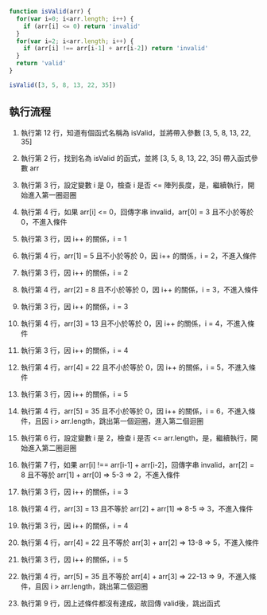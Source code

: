 ``` js
function isValid(arr) {
  for(var i=0; i<arr.length; i++) {
    if (arr[i] <= 0) return 'invalid'
  }
  for(var i=2; i<arr.length; i++) {
    if (arr[i] !== arr[i-1] + arr[i-2]) return 'invalid'
  }
  return 'valid'
}

isValid([3, 5, 8, 13, 22, 35])
```

## 執行流程
1. 執行第 12 行，知道有個函式名稱為 isValid，並將帶入參數 [3, 5, 8, 13, 22, 35]
2. 執行第 2 行，找到名為 isValid 的函式，並將 [3, 5, 8, 13, 22, 35] 帶入函式參數 arr
3. 執行第 3 行，設定變數 i 是 0，檢查 i 是否 <= 陣列長度，是，繼續執行，開始進入第一圈迴圈
4. 執行第 4 行，如果 arr[i] <= 0，回傳字串 invalid，arr[0] = 3 且不小於等於 0，不進入條件
5. 執行第 3 行，因 i++ 的關係，i = 1
6. 執行第 4 行，arr[1] = 5 且不小於等於 0，因 i++ 的關係，i = 2，不進入條件
7. 執行第 3 行，因 i++ 的關係，i = 2
8. 執行第 4 行，arr[2] = 8 且不小於等於 0，因 i++ 的關係，i = 3，不進入條件
9. 執行第 3 行，因 i++ 的關係，i = 3
10. 執行第 4 行，arr[3] = 13 且不小於等於 0，因 i++ 的關係，i = 4，不進入條件
11. 執行第 3 行，因 i++ 的關係，i = 4
12. 執行第 4 行，arr[4] = 22 且不小於等於 0，因 i++ 的關係，i = 5，不進入條件
13. 執行第 3 行，因 i++ 的關係，i = 5
14. 執行第 4 行，arr[5] = 35 且不小於等於 0，因 i++ 的關係，i = 6，不進入條件，且因 i > arr.length，跳出第一個迴圈，進入第二個迴圈

15. 執行第 6 行，設定變數 i 是 2，檢查 i 是否 <= arr.length，是，繼續執行，開始進入第二圈迴圈
16. 執行第 7 行，如果 arr[i] !== arr[i-1] + arr[i-2]，回傳字串 invalid，arr[2] = 8 且不等於 arr[1]  + arr[0] => 5-3 => 2，不進入條件
17. 執行第 3 行，因 i++ 的關係，i = 3
18. 執行第 4 行，arr[3] = 13 且不等於 arr[2]  + arr[1] => 8-5 => 3，不進入條件
19. 執行第 3 行，因 i++ 的關係，i = 4
20. 執行第 4 行，arr[4] = 22 且不等於 arr[3]  + arr[2] => 13-8 => 5，不進入條件
21. 執行第 3 行，因 i++ 的關係，i = 5
22. 執行第 4 行，arr[5] = 35 且不等於 arr[4]  + arr[3] => 22-13 => 9，不進入條件，且因 i > arr.length，跳出第二個迴圈

23. 執行第 9 行，因上述條件都沒有達成，故回傳 valid後，跳出函式




 